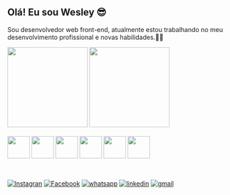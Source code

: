 ## Olá! Eu sou Wesley 😎

Sou desenvolvedor web front-end, atualmente estou trabalhando no meu desenvolvimento profissional e novas habilidades.🚀🚀
<div display= inline_block>
<img height="180em" src="https://github-readme-stats.vercel.app/api?username=WesleyRCampos&show_icons=true&theme=midnight-purple"/>
<img height="180em" src="https://github-readme-stats.vercel.app/api/top-langs/?username=WesleyRCampos&layout=compact&langs_count=16&theme=midnight-purple"/>

</div>

<div display= inline_block><br/>
<img align="center" height="50" whidth="50" src="https://cdn.jsdelivr.net/gh/devicons/devicon/icons/javascript/javascript-original.svg" />
<img align="center" height="50" whidth="50" src="https://cdn.jsdelivr.net/gh/devicons/devicon/icons/html5/html5-original.svg" />
<img align="center" height="50" whidth="50" src="https://cdn.jsdelivr.net/gh/devicons/devicon/icons/css3/css3-original.svg" />
<img align="center" height="50" whidth="50" src="https://cdn.jsdelivr.net/gh/devicons/devicon/icons/react/react-original.svg" />
<img align="center" height="50" whidth="50" src="https://cdn.jsdelivr.net/gh/devicons/devicon/icons/vscode/vscode-original.svg" />
<img align="center" height="50" whidth="50" src="https://cdn.jsdelivr.net/gh/devicons/devicon/icons/git/git-original.svg" />
</div>
</br>
</br>

[![Instagran](https://img.shields.io/badge/Instagram-E4405F?style=for-the-badge&logo=instagram&logoColor=white)](https://www.instagram.com/wes.c21rodrigues)
[![Facebook](https://img.shields.io/badge/Facebook-1877F2?style=for-the-badge&logo=facebook&logoColor=white)](https://www.facebook.com/wesleyk21)
[![whatsapp](https://img.shields.io/badge/WhatsApp-25D366?style=for-the-badge&logo=whatsapp&logoColor=white)](https://wa.me/qr/KB6DKNHH4GE5K1)
[![linkedin](https://img.shields.io/badge/LinkedIn-0077B5?style=for-the-badge&logo=linkedin&logoColor=white)](https://www.linkedin.com/in/wesley-de-campos-rodrigues-2a3395171)
[![gmail](https://img.shields.io/badge/Gmail-D14836?style=for-the-badge&logo=gmail&logoColor=white)](https://www.wesleyc21rodrigues@gmail.com)
